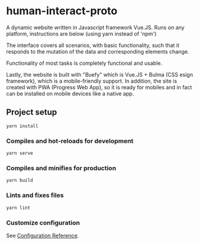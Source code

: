 # human-interact-proto

A dynamic website written in Javascript framework Vue.JS. Runs on any platform, instructions are below (using yarn instead of 'npm')

The interface covers all scenarios, with basic functionality, such that it responds to the mutation of the data and corresponding elements change.

Functionality of most tasks is completely functional and usable.

Lastly, the website is built with "Buefy" which is Vue.JS + Bulma (CSS esign framework), which is a mobile-friendly support. In addition, the site is created with PWA (Progress Web App), so it is ready for mobiles and in fact can be installed on mobile devices like a native app.

## Project setup
```
yarn install
```

### Compiles and hot-reloads for development
```
yarn serve
```

### Compiles and minifies for production
```
yarn build
```

### Lints and fixes files
```
yarn lint
```

### Customize configuration
See [Configuration Reference](https://cli.vuejs.org/config/).
